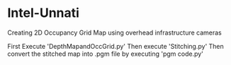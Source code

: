 # Intel-Unnati
Creating 2D Occupancy Grid Map using overhead infrastructure cameras

First Execute 'DepthMapandOccGrid.py'
Then execute 'Stitching.py'
Then convert the stitched map into .pgm file by executing 'pgm code.py'
